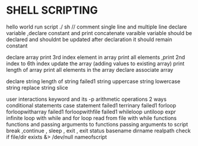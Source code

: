 # SHELL SCRIPTING

hello world
run script ./ sh //
comment single line and multiple line
declare variable ,declare constant and print concatenate varaible
variable should be declared and shouldnt be updated after declaration it should remain constant

declare array 
print 3rd index element in array
print all elements ,print 2nd index to 6th index
update the array (adding values to existing array)
print length of array
print all elements in the array
declare associate array

declare string
length of string failed1
string uppercase
string lowercase
string replace
string slice

user interactions keyword and its -p
arithmetic operations 2 ways
conditional statements
case statement failed1
terrinary failed1
forloop
forloopwitharray failed1
forloopwithfile failed1
whileloop
untiloop
expr
infinite loop with while and for loop
read from file with while
functions
functions and passing arguments to functions
passing arguments to script
break ,continue , sleep , exit , exit status
basename dirname realpath
check if file/dir exixts
&> /dev/null
nameofscript
